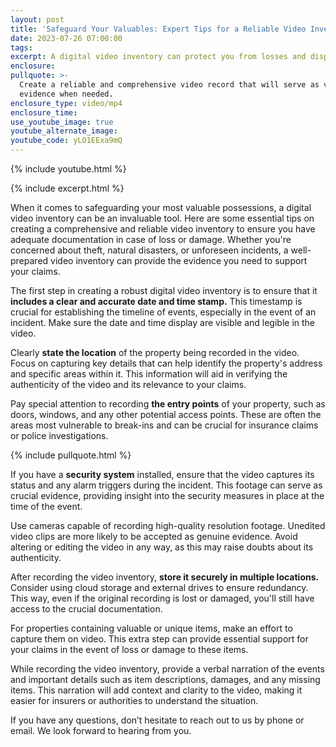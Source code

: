 ```yaml
---
layout: post
title: 'Safeguard Your Valuables: Expert Tips for a Reliable Video Inventory'
date: 2023-07-26 07:00:00
tags:
excerpt: A digital video inventory can protect you from losses and disputes.
enclosure:
pullquote: >-
  Create a reliable and comprehensive video record that will serve as valuable
  evidence when needed.
enclosure_type: video/mp4
enclosure_time:
use_youtube_image: true
youtube_alternate_image:
youtube_code: yLO1EExa9mQ
---
```

{% include youtube.html %}

{% include excerpt.html %}

When it comes to safeguarding your most valuable possessions, a digital video inventory can be an invaluable tool. Here are some essential tips on creating a comprehensive and reliable video inventory to ensure you have adequate documentation in case of loss or damage. Whether you're concerned about theft, natural disasters, or unforeseen incidents, a well-prepared video inventory can provide the evidence you need to support your claims.

The first step in creating a robust digital video inventory is to ensure that it **includes a clear and accurate date and time stamp.** This timestamp is crucial for establishing the timeline of events, especially in the event of an incident. Make sure the date and time display are visible and legible in the video.

Clearly **state the location** of the property being recorded in the video. Focus on capturing key details that can help identify the property's address and specific areas within it. This information will aid in verifying the authenticity of the video and its relevance to your claims.

Pay special attention to recording **the entry points** of your property, such as doors, windows, and any other potential access points. These are often the areas most vulnerable to break-ins and can be crucial for insurance claims or police investigations.

{% include pullquote.html %}

If you have a **security system** installed, ensure that the video captures its status and any alarm triggers during the incident. This footage can serve as crucial evidence, providing insight into the security measures in place at the time of the event.

Use cameras capable of recording high-quality resolution footage. Unedited video clips are more likely to be accepted as genuine evidence. Avoid altering or editing the video in any way, as this may raise doubts about its authenticity.

After recording the video inventory, **store it securely in multiple locations.** Consider using cloud storage and external drives to ensure redundancy. This way, even if the original recording is lost or damaged, you'll still have access to the crucial documentation.

For properties containing valuable or unique items, make an effort to capture them on video. This extra step can provide essential support for your claims in the event of loss or damage to these items.

While recording the video inventory, provide a verbal narration of the events and important details such as item descriptions, damages, and any missing items. This narration will add context and clarity to the video, making it easier for insurers or authorities to understand the situation.

If you have any questions, don’t hesitate to reach out to us by phone or email. We look forward to hearing from you.